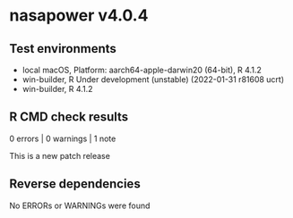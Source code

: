 # nasapower v4.0.4

## Test environments
* local macOS, Platform: aarch64-apple-darwin20 (64-bit), R 4.1.2
* win-builder, R Under development (unstable) (2022-01-31 r81608 ucrt)
* win-builder, R 4.1.2

## R CMD check results

0 errors | 0 warnings | 1 note

This is a new patch release

## Reverse dependencies

No ERRORs or WARNINGs were found
